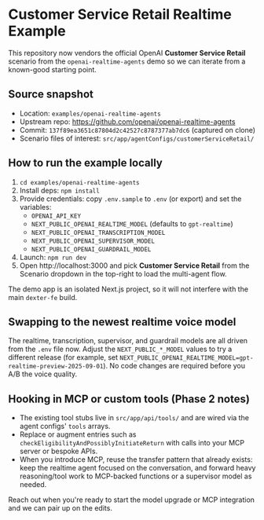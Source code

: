 # Customer Service Retail Realtime Example

This repository now vendors the official OpenAI **Customer Service Retail** scenario from the `openai-realtime-agents` demo so we can iterate from a known-good starting point.

## Source snapshot
- Location: `examples/openai-realtime-agents`
- Upstream repo: https://github.com/openai/openai-realtime-agents
- Commit: `137f89ea3651c87804d2c42527c8787377ab7dc6` (captured on clone)
- Scenario files of interest: `src/app/agentConfigs/customerServiceRetail/`

## How to run the example locally
1. `cd examples/openai-realtime-agents`
2. Install deps: `npm install`
3. Provide credentials: copy `.env.sample` to `.env` (or export) and set the variables:
   - `OPENAI_API_KEY`
   - `NEXT_PUBLIC_OPENAI_REALTIME_MODEL` (defaults to `gpt-realtime`)
   - `NEXT_PUBLIC_OPENAI_TRANSCRIPTION_MODEL`
   - `NEXT_PUBLIC_OPENAI_SUPERVISOR_MODEL`
   - `NEXT_PUBLIC_OPENAI_GUARDRAIL_MODEL`
4. Launch: `npm run dev`
5. Open http://localhost:3000 and pick **Customer Service Retail** from the Scenario dropdown in the top-right to load the multi-agent flow.

The demo app is an isolated Next.js project, so it will not interfere with the main `dexter-fe` build.

## Swapping to the newest realtime voice model
The realtime, transcription, supervisor, and guardrail models are all driven from the `.env` file now. Adjust the `NEXT_PUBLIC_*_MODEL` values to try a different release (for example, set `NEXT_PUBLIC_OPENAI_REALTIME_MODEL=gpt-realtime-preview-2025-09-01`). No code changes are required before you A/B the voice quality.

## Hooking in MCP or custom tools (Phase 2 notes)
- The existing tool stubs live in `src/app/api/tools/` and are wired via the agent configs' `tools` arrays.
- Replace or augment entries such as `checkEligibilityAndPossiblyInitiateReturn` with calls into your MCP server or bespoke APIs.
- When you introduce MCP, reuse the transfer pattern that already exists: keep the realtime agent focused on the conversation, and forward heavy reasoning/tool work to MCP-backed functions or a supervisor model as needed.

Reach out when you're ready to start the model upgrade or MCP integration and we can pair up on the edits.
